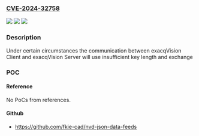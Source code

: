 ### [CVE-2024-32758](https://cve.mitre.org/cgi-bin/cvename.cgi?name=CVE-2024-32758)
![](https://img.shields.io/static/v1?label=Product&message=exacqVision&color=blue)
![](https://img.shields.io/static/v1?label=Version&message=n%2Fa&color=blue)
![](https://img.shields.io/static/v1?label=Vulnerability&message=CWE-326%3A%20Inadequate%20Encryption%20Strength&color=brighgreen)

### Description

Under certain circumstances the communication between exacqVision Client and exacqVision Server will use insufficient key length and exchange

### POC

#### Reference
No PoCs from references.

#### Github
- https://github.com/fkie-cad/nvd-json-data-feeds

